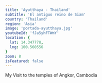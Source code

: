 ```yaml
---
title: 'Ayutthaya - Thailand'
subtitle: 'El antiguo reino de Siam'
country: 'Thailand'
region: 'Asia'
image: 'portada-ayutthaya.jpg'
youtubeId: 'fJa5yhFTWmY'
location: {
  lat: 14.347778,
  lng: 100.560556
}
zoom: 8
isFeatured: false
---
```


My Visit to the temples of Angkor, Cambodia